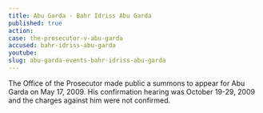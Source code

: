 ```yaml
---
title: Abu Garda - Bahr Idriss Abu Garda
published: true
action:
case: the-prosecutor-v-abu-garda
accused: bahr-idriss-abu-garda
youtube:
slug: abu-garda-events-bahr-idriss-abu-garda
---
```



The Office of the Prosecutor made public a summons to appear for Abu Garda on May 17, 2009. His confirmation hearing was October 19-29, 2009 and the charges against him were not confirmed.